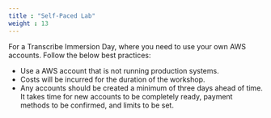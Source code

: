 ```yaml
---
title : "Self-Paced Lab"
weight : 13
---
```


For a Transcribe Immersion Day, where you need to use your own AWS accounts. Follow the below best practices:

*   Use a AWS account that is not running production systems.
* Costs will be incurred for the duration of the workshop.
*   Any accounts should be created a minimum of three days ahead of time. It takes time for new accounts to be completely ready, payment methods to be confirmed, and limits to be set.